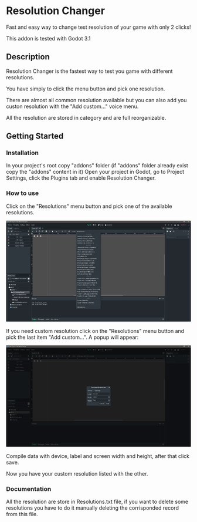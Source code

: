 # Resolution Changer
Fast and easy way to change test resolution of your game with only 2 clicks!

This addon is tested with Godot 3.1

## Description

Resolution Changer is the fastest way to test you game with different resolutions.

You have simply to click the menu button and pick one resolution.

There are almost all common resolution available but you can also add you custon resolution with the "Add custom..." voice menu.

All the resolution are stored in category and are full reorganizable.

## Getting Started

### Installation

In your project's root copy "addons" folder (if "addons" folder already exist copy the "addons" content in it)
Open your project in Godot, go to Project Settings, click the Plugins tab and enable Resolution Changer.

### How to use

Click on the "Resolutions" menu button and pick one of the available resolutions.

![UI_Menu](screenshot/UI_Menu.png?raw=true "UI Menu")

If you need custom resolution click on the "Resolutions" menu button and pick the last item "Add custom...". A popup will appear:

![UI_CustomPopup](screenshot/UI_CustomPopup.png?raw=true "UI Custom Popup")

Compile data with device, label and screen width and height, after that click save.

Now you have your custom resolution listed with the other.

### Documentation

All the resolution are store in Resolutions.txt file, if you want to delete some resolutions you have to do it manually deleting the corrisponded record from this file.
